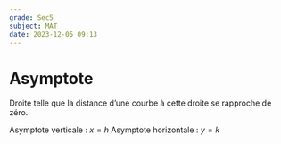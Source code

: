 ```yaml
---
grade: Sec5
subject: MAT
date: 2023-12-05 09:13
---
```


# Asymptote

Droite telle que la distance d’une courbe à cette droite se rapproche de zéro.

Asymptote verticale : $x = h$
Asymptote horizontale : $y = k$